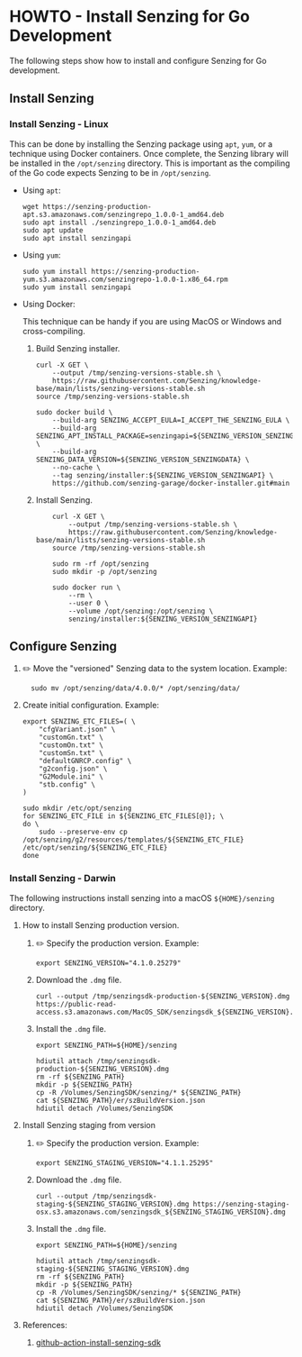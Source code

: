 # HOWTO - Install Senzing for Go Development

The following steps show how to install and configure Senzing for Go development.

## Install Senzing

### Install Senzing - Linux

This can be done by installing the Senzing package using `apt`, `yum`,
or a technique using Docker containers.
Once complete, the Senzing library will be installed in the `/opt/senzing` directory.
This is important as the compiling of the Go code expects Senzing to be in `/opt/senzing`.

- Using `apt`:

  ```console
  wget https://senzing-production-apt.s3.amazonaws.com/senzingrepo_1.0.0-1_amd64.deb
  sudo apt install ./senzingrepo_1.0.0-1_amd64.deb
  sudo apt update
  sudo apt install senzingapi

  ```

- Using `yum`:

  ```console
  sudo yum install https://senzing-production-yum.s3.amazonaws.com/senzingrepo-1.0.0-1.x86_64.rpm
  sudo yum install senzingapi

  ```

- Using Docker:

  This technique can be handy if you are using MacOS or Windows and cross-compiling.

  1. Build Senzing installer.

     ```console
     curl -X GET \
         --output /tmp/senzing-versions-stable.sh \
         https://raw.githubusercontent.com/Senzing/knowledge-base/main/lists/senzing-versions-stable.sh
     source /tmp/senzing-versions-stable.sh

     sudo docker build \
         --build-arg SENZING_ACCEPT_EULA=I_ACCEPT_THE_SENZING_EULA \
         --build-arg SENZING_APT_INSTALL_PACKAGE=senzingapi=${SENZING_VERSION_SENZINGAPI_BUILD} \
         --build-arg SENZING_DATA_VERSION=${SENZING_VERSION_SENZINGDATA} \
         --no-cache \
         --tag senzing/installer:${SENZING_VERSION_SENZINGAPI} \
         https://github.com/senzing-garage/docker-installer.git#main

     ```

  1. Install Senzing.

     ```console
         curl -X GET \
             --output /tmp/senzing-versions-stable.sh \
             https://raw.githubusercontent.com/Senzing/knowledge-base/main/lists/senzing-versions-stable.sh
         source /tmp/senzing-versions-stable.sh

         sudo rm -rf /opt/senzing
         sudo mkdir -p /opt/senzing

         sudo docker run \
             --rm \
             --user 0 \
             --volume /opt/senzing:/opt/senzing \
             senzing/installer:${SENZING_VERSION_SENZINGAPI}

     ```

## Configure Senzing

1. :pencil2: Move the "versioned" Senzing data to the system location.
   Example:

   ```console
     sudo mv /opt/senzing/data/4.0.0/* /opt/senzing/data/

   ```

1. Create initial configuration.
   Example:

   ```console
   export SENZING_ETC_FILES=( \
       "cfgVariant.json" \
       "customGn.txt" \
       "customOn.txt" \
       "customSn.txt" \
       "defaultGNRCP.config" \
       "g2config.json" \
       "G2Module.ini" \
       "stb.config" \
   )

   sudo mkdir /etc/opt/senzing
   for SENZING_ETC_FILE in ${SENZING_ETC_FILES[@]}; \
   do \
       sudo --preserve-env cp /opt/senzing/g2/resources/templates/${SENZING_ETC_FILE} /etc/opt/senzing/${SENZING_ETC_FILE}
   done

   ```

### Install Senzing - Darwin

The following instructions install senzing into a macOS `${HOME}/senzing` directory.

1. How to install Senzing production version.
    1. :pencil2: Specify the production version.
       Example:

        ```console
        export SENZING_VERSION="4.1.0.25279"
        ```

    1. Download the `.dmg` file.

        ```console
        curl --output /tmp/senzingsdk-production-${SENZING_VERSION}.dmg https://public-read-access.s3.amazonaws.com/MacOS_SDK/senzingsdk_${SENZING_VERSION}.dmg
        ```

    1. Install the `.dmg` file.

        ```console
        export SENZING_PATH=${HOME}/senzing

        hdiutil attach /tmp/senzingsdk-production-${SENZING_VERSION}.dmg
        rm -rf ${SENZING_PATH}
        mkdir -p ${SENZING_PATH}
        cp -R /Volumes/SenzingSDK/senzing/* ${SENZING_PATH}
        cat ${SENZING_PATH}/er/szBuildVersion.json
        hdiutil detach /Volumes/SenzingSDK
        ```

1. Install Senzing staging from version
    1. :pencil2: Specify the production version.
       Example:

        ```console
        export SENZING_STAGING_VERSION="4.1.1.25295"
        ```

    1. Download the `.dmg` file.

        ```console
        curl --output /tmp/senzingsdk-staging-${SENZING_STAGING_VERSION}.dmg https://senzing-staging-osx.s3.amazonaws.com/senzingsdk_${SENZING_STAGING_VERSION}.dmg
        ```

    1. Install the `.dmg` file.

        ```console
        export SENZING_PATH=${HOME}/senzing

        hdiutil attach /tmp/senzingsdk-staging-${SENZING_STAGING_VERSION}.dmg
        rm -rf ${SENZING_PATH}
        mkdir -p ${SENZING_PATH}
        cp -R /Volumes/SenzingSDK/senzing/* ${SENZING_PATH}
        cat ${SENZING_PATH}/er/szBuildVersion.json
        hdiutil detach /Volumes/SenzingSDK
        ```

1. References:
    1. [github-action-install-senzing-sdk]

[github-action-install-senzing-sdk]: https://github.com/senzing-factory/github-action-install-senzing-sdk/blob/main/darwin/install-senzing.sh

